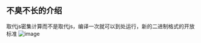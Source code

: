 ## 不臭不长的介绍
取代js密集计算而不是取代js，编译一次就可以到处运行，新的二进制格式的开放标准
![image](https://github.com/BH3GEI/WebAssemblyLearning/assets/58540850/c70b0e61-97d1-4a16-94ba-f28c7a088d0a)
